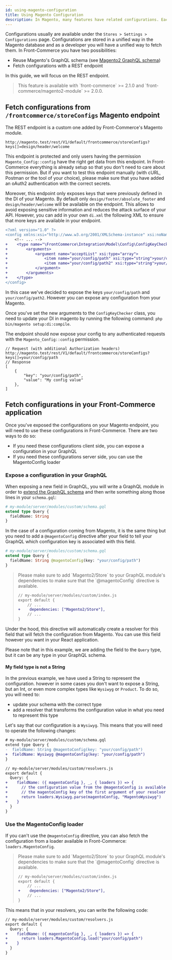 ```yaml
---
id: using-magento-configuration
title: Using Magento Configuration
description: In Magento, many features have related configurations. Each one of them will influence how your shop runs. You might want to access them from your Front-Commerce application to give merchants more autonomy. This guide explains how to achieve this.
---
```


Configurations usually are available under the `Stores > Settings > Configurations` page. Configurations are stored in a unified way in the Magento database and as a developer you will have a unified way to fetch them. In Front-Commerce you have two possibilities:

- Reuse Magento's GraphQL schema (see [Magento2 GraphQL schema](./graphql.html))
- Fetch configurations with a REST endpoint

In this guide, we will focus on the REST endpoint.

<blockquote class="warning">This feature is available with `front-commerce` >= 2.1.0 and `front-commerce/magento2-module` >= 2.0.0.</blockquote>

## Fetch configurations from `/frontcommerce/storeConfigs` Magento endpoint

The REST endpoint is a custom one added by Front-Commerce's Magento module.

```
http://magento.test/rest/V1/default/frontcommerce/storeConfigs?keys[]=design/header/welcome
```

This endpoint is protected and only users having the permission `Magento_Config::config` have the right get data from this endpoint. In Front-Commerce everything is already setup so that you don't need to care about this permission. But if you want to test this endpoint manually (with cURL, Postman or the tool of your choice), please make sure that you have added an oAuth2 authentication with the correct secrets.

Moreover, this endpoint only exposes keys that were previously defined in the DI of your Magento. By default only `design/footer/absolute_footer` and `design/header/welcome` will be available on the endpoint. This allows to avoid exposing sensitive information and reduces the attack surface of your API. However, you can add in your own `di.xml` the following XML to ensure that more keys are available in your endpoint.

```diff
<?xml version="1.0" ?>
<config xmlns:xsi="http://www.w3.org/2001/XMLSchema-instance" xsi:noNamespaceSchemaLocation="urn:magento:framework:ObjectManager/etc/config.xsd">
    <!-- ... -->
+    <type name="\FrontCommerce\Integration\Model\Config\ConfigKeyChecker">
+        <arguments>
+            <argument name="acceptList" xsi:type="array">
+                <item name="your/config/path" xsi:type="string">your/config/path</item>
+                <item name="your/config/path2" xsi:type="string">your/config/path2</item>
+            </argument>
+        </arguments>
+    </type>
</config>
```

In this case we've decided to expose the keys `your/config/path` and `your/config/path2`. However you can expose any configuration from your Magento.

Once you've set the new arguments to the `ConfigKeyChecker` class, you need to update your DI in magento by running the following command: `php bin/magento setup:di:compile`.

The endpoint should now expose your config to any authenticated requests with the `Magento_Config::config` permission.

```
// Request (with additional Authorization headers)
http://magento.test/rest/V1/default/frontcommerce/storeConfigs?keys[]=your/config/path
// Response
[
    {
        "key": "your/config/path",
        "value": "My config value"
    },
]
```

## Fetch configurations in your Front-Commerce application

Once you've exposed the configurations on your Magento endpoint, you will need to use these configurations in Front-Commerce. There are two ways to do so:

- If you need these configurations client side, you can expose a configuration in your GraphQL
- If you need these configurations server side, you can use the MagentoConfig loader

### Expose a configuration in your GraphQL

When exposing a new field in GraphQL, you will write a GraphQL module in order to [extend the GraphQL schema](/docs/essentials/extend-the-graphql-schema.html) and then write something along those lines in your `schema.gql`:

```graphql
# my-module/server/modules/custom/schema.gql
extend type Query {
  fieldName: String
}
```

In the case of a configuration coming from Magento, it is the same thing but you need to add a `@magentoConfig` directive after your field to tell your GraphQL which configuration key is associated with this field.

```graphql
# my-module/server/modules/custom/schema.gql
extend type Query {
  fieldName: String @magentoConfig(key: "your/config/path")
}
```

<blockquote class="important">
Please make sure to add `Magento2/Store` to your GraphQL module's dependencies to make sure that the `@magentoConfig` directive is available.

```diff
// my-module/server/modules/custom/index.js
export default {
    // ...
+    dependencies: ["Magento2/Store"],
    // ...
}
```

</blockquote>

Under the hood, this directive will automatically create a resolver for this field that will fetch the configuration from Magento. You can use this field however you want in your React application.

Please note that in this example, we are adding the field to the `Query` type, but it can be any type in your GraphQL schema.

#### My field type is not a String

In the previous example, we have used a String to represent the configuration. however in some cases you don't want to expose a String, but an Int, or even more complex types like `Wysiwyg` or `Product`. To do so, you will need to:

- update your schema with the correct type
- add a resolver that transforms the configuration value in what you need to represent this type

Let's say that our configuration is a `Wysiwyg`. This means that you will need to operate the following changes:

```diff
# my-module/server/modules/custom/schema.gql
extend type Query {
-  fieldName: String @magentoConfig(key: "your/config/path")
+  fieldName: Wysiwyg @magentoConfig(key: "your/config/path")
}
```

```diff
// my-module/server/modules/custom/resolvers.js
export default {
  Query: {
+    fieldName: ({ magentoConfig }, _, { loaders }) => {
+      // the configuration value from the @magentoConfig is available in
+      // the magentoConfig key of the first argument of your resolver
+      return loaders.Wysiwyg.parse(magentoConfig, "MagentoWysiwyg")
+    }
  }
}
```

### Use the MagentoConfig loader

If you can't use the `@magentoConfig` directive, you can also fetch the configuration from a loader available in Front-Commerce: `loaders.MagentoConfig`.

<blockquote class="important">
Please make sure to add `Magento2/Store` to your GraphQL module's dependencies to make sure that the `@magentoConfig` directive is available.

```diff
// my-module/server/modules/custom/index.js
export default {
    // ...
+    dependencies: ["Magento2/Store"],
    // ...
}
```

</blockquote>

This means that in your resolvers, you can write the following code:

```diff
// my-module/server/modules/custom/resolvers.js
export default {
  Query: {
+    fieldName: ({ magentoConfig }, _, { loaders }) => {
+      return loaders.MagentoConfig.load("your/config/path")
+    }
  }
}
```
